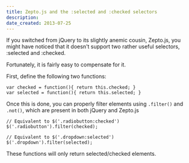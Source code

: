 ```yaml
---
title: Zepto.js and the :selected and :checked selectors
description: 
date_created: 2013-07-25
---
```


If you switched from jQuery to its slightly anemic cousin, Zepto.js, you might have noticed that it doesn't support two rather useful selectors, :selected and :checked.

Fortunately, it is fairly easy to compensate for it.

First, define the following two functions:

```
var checked = function(){ return this.checked; }
var selected = function(){ return this.selected; }

```

Once this is done, you can properly filter elements using `.filter()` and `.not()`, which are present in both jQuery and Zepto.js

```
// Equivalent to $('.radiobutton:checked')
$('.radiobutton').filter(checked);

// Equivalent to $('.dropdown:selected')
$('.dropdown').filter(selected);

```

These functions will only return selected/checked elements.

